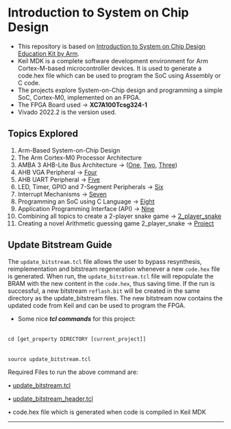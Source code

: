 # Introduction to System on Chip Design

- This repository is based on [Introduction to System on Chip Design Education Kit by Arm](https://www.arm.com/resources/education/education-kits/introduction-to-soc).
- Keil MDK is a complete software development environment for Arm Cortex-M-based microcontroller devices. It is used to generate a code.hex file which can be used to program the SoC using Assembly or C code.
- The projects explore System-on-Chip design and programming a simple SoC, Cortex-M0, implemented on an FPGA.
- The FPGA Board used &rarr; **XC7A100Tcsg324-1**
- Vivado 2022.2 is the version used.






## Topics Explored
1. Arm-Based System-on-Chip Design
1. The Arm Cortex-M0 Processor Architecture
1. AMBA 3 AHB-Lite Bus Architecture &rarr; ([One](One), [Two](Two), [Three](Three))
1. AHB VGA Peripheral &rarr; [Four](Four)
1. AHB UART Peripheral &rarr; [Five](Five)
1. LED, Timer, GPIO and 7-Segment Peripherals &rarr; [Six](Six)
1. Interrupt Mechanisms &rarr; [Seven](Seven)
1. Programming an SoC using C Language &rarr; [Eight](Eight)
1. Application Programming Interface (API) &rarr; [Nine](Nine)
1. Combining all topics to create a 2-player snake game &rarr; [2_player_snake](2_player_snake)
1. Creating a novel Arithmetic guessing game 2_player_snake &rarr; [Project](Project)
   


## Update Bitstream Guide

The ```update_bitstream.tcl``` file allows the user to bypass resynthesis, reimplementation and bitstream regeneration whenever a new ```code.hex``` file is generated. When run, the ```update_bitstream.tcl``` file will repopulate the BRAM with the new content in the ```code.hex```, thus saving time. If the run is successful, a new bitstream ```reflash.bit``` will be created in the same directory as the update_bitstream files. The new bitstream now contains the updated code from Keil and can be used to program the FPGA.


- Some nice ***tcl commands*** for this project:
######
    cd [get_property DIRECTORY [current_project]]
######
    source update_bitstream.tcl


Required Files to run the above command are: 

•	[update_bitstream.tcl](Three/update_bitstream.tcl)

•	[update_bitstream_header.tcl](Three/update_bitstream_header.tcl)

•	code.hex file which is generated when code is compiled in Keil MDK

---
